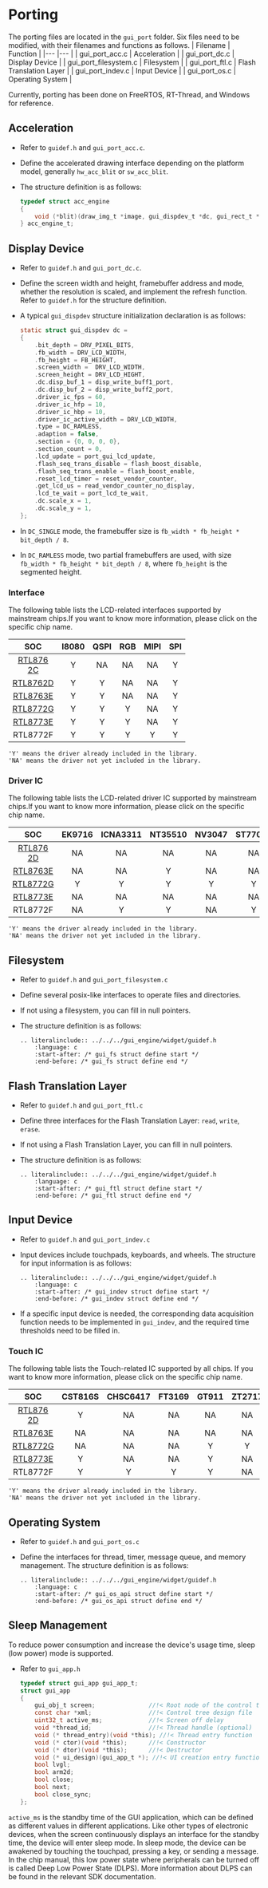 # Porting

The porting files are located in the `gui_port` folder.
Six files need to be modified, with their filenames and functions as follows.
| Filename                   | Function             |
|---                         |---                   |
| gui_port_acc.c             | Acceleration         |
| gui_port_dc.c              | Display Device       |
| gui_port_filesystem.c      | Filesystem           |
| gui_port_ftl.c             | Flash Translation Layer |
| gui_port_indev.c           | Input Device         |
| gui_port_os.c              | Operating System     |

Currently, porting has been done on FreeRTOS, RT-Thread, and Windows for reference.

## Acceleration

- Refer to `guidef.h` and `gui_port_acc.c`.
- Define the accelerated drawing interface depending on the platform model, generally `hw_acc_blit` or `sw_acc_blit`.
- The structure definition is as follows:

    ```C
    typedef struct acc_engine
    {
        void (*blit)(draw_img_t *image, gui_dispdev_t *dc, gui_rect_t *rect);
    } acc_engine_t;
    ```

## Display Device

- Refer to `guidef.h` and `gui_port_dc.c`.
- Define the screen width and height, framebuffer address and mode, whether the resolution is scaled, and implement the refresh function. Refer to `guidef.h` for the structure definition.
- A typical `gui_dispdev` structure initialization declaration is as follows:

    ```C
    static struct gui_dispdev dc =
    {
        .bit_depth = DRV_PIXEL_BITS,
        .fb_width = DRV_LCD_WIDTH,
        .fb_height = FB_HEIGHT,
        .screen_width =  DRV_LCD_WIDTH,
        .screen_height = DRV_LCD_HIGHT,
        .dc.disp_buf_1 = disp_write_buff1_port,
        .dc.disp_buf_2 = disp_write_buff2_port,
        .driver_ic_fps = 60,
        .driver_ic_hfp = 10,
        .driver_ic_hbp = 10,
        .driver_ic_active_width = DRV_LCD_WIDTH,
        .type = DC_RAMLESS,
        .adaption = false,
        .section = {0, 0, 0, 0},
        .section_count = 0,
        .lcd_update = port_gui_lcd_update,
        .flash_seq_trans_disable = flash_boost_disable,
        .flash_seq_trans_enable = flash_boost_enable,
        .reset_lcd_timer = reset_vendor_counter,
        .get_lcd_us = read_vendor_counter_no_display,
        .lcd_te_wait = port_lcd_te_wait,
        .dc.scale_x = 1,
        .dc.scale_y = 1,
    };
    ```

- In `DC_SINGLE` mode, the framebuffer size is `fb_width * fb_height * bit_depth / 8`.
- In `DC_RAMLESS` mode, two partial framebuffers are used, with size `fb_width * fb_height * bit_depth / 8`, where `fb_height` is the segmented height.

### Interface

The following table lists the LCD-related interfaces supported by mainstream  chips.If you want to know more information, please click on the specific chip name.

| SOC                                                              | I8080 | QSPI | RGB | MIPI | SPI |
|:----------------------------------------------------------------:|:-----:|:----:|:---:|:----:|:---:|
| <span style="display:inline-block;width:70px">[RTL8762C]</span>  |   Y   |  NA  |  NA |  NA  |  Y  |
| [RTL8762D]                                                       |   Y   |  Y   |  NA |  NA  |  Y  |
| [RTL8763E]                                                       |   Y   |  Y   |  NA |  NA  |  Y  |
| [RTL8772G]                                                       |   Y   |  Y   |  Y  |  NA  |  Y  |
| [RTL8773E]                                                       |   Y   |  Y   |  Y  |  NA  |  Y  |
| RTL8772F                                                         |   Y   |  Y   |  Y  |  Y   |  Y  |

```{note}
'Y' means the driver already included in the library.
'NA' means the driver not yet included in the library.
```

### Driver IC

The following table lists the LCD-related driver IC supported by mainstream chips.If you want to know more information, please click on the specific chip name.

| SOC                                                             | EK9716 | ICNA3311 | NT35510 | NV3047 | ST7701S | ST77903 | ST7796 | OTM8009A | SH8601A | SH8601Z | RM69330 | ST7789 | NV3041A |
|:---------------------------------------------------------------:|:------:|:--------:|:-------:|:------:|:-------:|:-------:|:------:|:--------:|:-------:|:-------:|:-------:|:------:|:-------:|
| <span style="display:inline-block;width:70px">[RTL8762D]</span> |   NA   |    NA    |    NA   |   NA   |    NA   |    NA   |   Y    |    NA    |    NA   |    NA   |    Y    |   Y    |    Y    |
| [RTL8763E]                                                      |   NA   |    NA    |    Y    |   NA   |    NA   |    NA   |   NA   |    NA    |    NA   |    Y    |    NA   |   NA   |    NA   |
| [RTL8772G]                                                      |   Y    |    Y     |    Y    |   Y    |    Y    |    Y    |   Y    |    NA    |    NA   |    NA   |    NA   |   NA   |    NA   |
| [RTL8773E]                                                      |   NA   |    NA    |    NA   |   NA   |    NA   |    NA   |   NA   |    NA    |    Y    |    NA   |    NA   |   NA   |    NA   |
| RTL8772F                                                        |   NA   |    Y     |    Y    |   NA   |    Y    |    NA   |   NA   |    Y     |    Y    |    Y    |    NA   |   NA   |    NA   |

```{note}
'Y' means the driver already included in the library.
'NA' means the driver not yet included in the library.
```

## Filesystem

- Refer to `guidef.h` and `gui_port_filesystem.c`
- Define several posix-like interfaces to operate files and directories.
- If not using a filesystem, you can fill in null pointers.
- The structure definition is as follows:

    ```eval_rst
    .. literalinclude:: ../../../gui_engine/widget/guidef.h
        :language: c
        :start-after: /* gui_fs struct define start */
        :end-before: /* gui_fs struct define end */
    ```

## Flash Translation Layer

- Refer to `guidef.h` and `gui_port_ftl.c`
- Define three interfaces for the Flash Translation Layer: `read`, `write`, `erase`.
- If not using a Flash Translation Layer, you can fill in null pointers.
- The structure definition is as follows:

    ```eval_rst
    .. literalinclude:: ../../../gui_engine/widget/guidef.h
        :language: c
        :start-after: /* gui_ftl struct define start */
        :end-before: /* gui_ftl struct define end */
    ```

## Input Device

- Refer to `guidef.h` and `gui_port_indev.c`
- Input devices include touchpads, keyboards, and wheels. The structure for input information is as follows:

    ```eval_rst
    .. literalinclude:: ../../../gui_engine/widget/guidef.h
        :language: c
        :start-after: /* gui_indev struct define start */
        :end-before: /* gui_indev struct define end */
    ```

- If a specific input device is needed, the corresponding data acquisition function needs to be implemented in `gui_indev`, and the required time thresholds need to be filled in.

### Touch IC

The following table lists the Touch-related IC supported by all chips. If you want to know more information, please click on the specific chip name.

| SOC                                                              | CST816S | CHSC6417 | FT3169 | GT911 | ZT2717 | CST816T | GT9147 |
|:----------------------------------------------------------------:|:-------:|:--------:|:------:|:-----:|:------:|:-------:|:------:|
| <span style="display:inline-block;width:70px">[RTL8762D]</span>  |    Y    |    NA    |   NA   |   NA  |   NA   |    NA   |    NA  |
| [RTL8763E]                                                       |    NA   |    NA    |   NA   |   NA  |   NA   |     Y   |     Y  |
| [RTL8772G]                                                       |    NA   |    NA    |   NA   |    Y  |    Y   |    NA   |    NA  |
| [RTL8773E]                                                       |    Y    |    NA    |   NA   |    Y  |   NA   |    NA   |    NA  |
| RTL8772F                                                         |    Y    |     Y    |    Y   |    Y  |   NA   |    NA   |    NA  |

```{note}
'Y' means the driver already included in the library.
'NA' means the driver not yet included in the library.
```

## Operating System

- Refer to `guidef.h` and `gui_port_os.c`
- Define the interfaces for thread, timer, message queue, and memory management. The structure definition is as follows:

    ```eval_rst
    .. literalinclude:: ../../../gui_engine/widget/guidef.h
        :language: c
        :start-after: /* gui_os_api struct define start */
        :end-before: /* gui_os_api struct define end */
    ```

## Sleep Management

To reduce power consumption and increase the device's usage time, sleep (low power) mode is supported.

- Refer to `gui_app.h`

    ```C
    typedef struct gui_app gui_app_t;
    struct gui_app
    {
        gui_obj_t screen;               //!< Root node of the control tree
        const char *xml;                //!< Control tree design file
        uint32_t active_ms;             //!< Screen off delay
        void *thread_id;                //!< Thread handle (optional)
        void (* thread_entry)(void *this); //!< Thread entry function
        void (* ctor)(void *this);      //!< Constructor
        void (* dtor)(void *this);      //!< Destructor
        void (* ui_design)(gui_app_t *); //!< UI creation entry function
        bool lvgl;
        bool arm2d;
        bool close;
        bool next;
        bool close_sync;
    };
    ```

`active_ms` is the standby time of the GUI application, which can be defined as different values in different applications.
Like other types of electronic devices, when the screen continuously displays an interface for the standby time, the device will enter sleep mode.
In sleep mode, the device can be awakened by touching the touchpad, pressing a key, or sending a message.
In the chip manual, this low power state where peripherals can be turned off is called Deep Low Power State (DLPS). More information about DLPS can be found in the relevant SDK documentation.

[RTL8762C]: https://www.realmcu.com/en/Home/Product/93cc0582-3a3f-4ea8-82ea-76c6504e478a
[RTL8762D]: https://www.realmcu.com/en/Home/Product/52feef61-22d0-483e-926f-06eb10e804ca
[RTL8763E]: https://www.realmcu.com/en/Home/Product/eed7a243-66bf-4b5c-b811-a60d2d4e95cf
[RTL8772G]: https://www.realmcu.com/en/Home/Product/c175760b-088e-43d9-86da-1fc9b3f07ec3
[RTL8773E]: https://www.realmcu.com/en/Home/Product/eed7a243-66bf-4b5c-b811-a60d2d4e95cf
